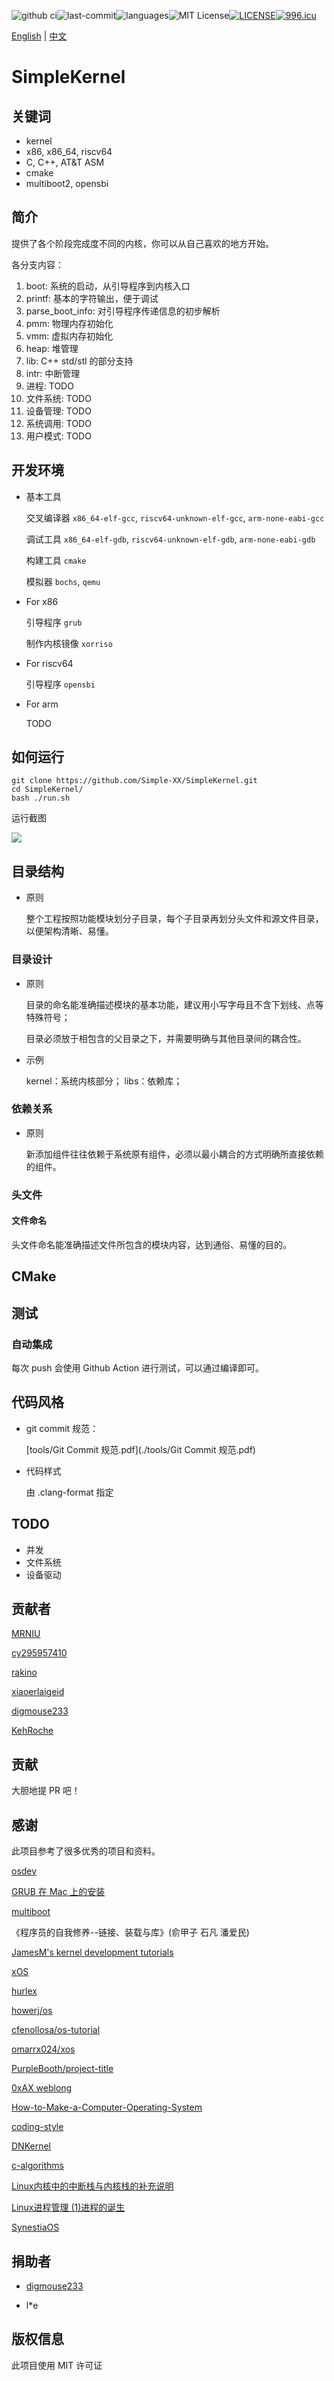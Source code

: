![github ci](https://github.com/Simple-XX/SimpleKernel/workflows/CMake/badge.svg)![last-commit](https://img.shields.io/github/last-commit/google/skia.svg)![languages](https://img.shields.io/github/languages/count/badges/shields.svg)![MIT License](https://img.shields.io/github/license/mashape/apistatus.svg)[![LICENSE](https://img.shields.io/badge/license-Anti%20996-blue.svg)](https://github.com/996icu/996.ICU/blob/master/LICENSE)[![996.icu](https://img.shields.io/badge/link-996.icu-red.svg)](https://996.icu)

[English](https://github.com/Simple-XX/SimpleKernel/blob/master/README_en.md) | [中文](https://github.com/Simple-XX/SimpleKernel/blob/master/README.md)

# SimpleKernel

## 关键词

- kernel
- x86, x86_64, riscv64
- C, C++, AT&T ASM
- cmake
- multiboot2, opensbi

## 简介

提供了各个阶段完成度不同的内核，你可以从自己喜欢的地方开始。

各分支内容：

1. boot: 系统的启动，从引导程序到内核入口
2. printf: 基本的字符输出，便于调试
3. parse_boot_info: 对引导程序传递信息的初步解析
4. pmm: 物理内存初始化
5. vmm: 虚拟内存初始化
6. heap: 堆管理
7. lib: C++ std/stl 的部分支持
8. intr: 中断管理
9. 进程: TODO
10. 文件系统: TODO
11. 设备管理: TODO
12. 系统调用: TODO
13. 用户模式: TODO

## 开发环境

- 基本工具

    交叉编译器 `x86_64-elf-gcc`, `riscv64-unknown-elf-gcc`, `arm-none-eabi-gcc`

    调试工具 `x86_64-elf-gdb`, `riscv64-unknown-elf-gdb`, `arm-none-eabi-gdb`

    构建工具 `cmake`

    模拟器 `bochs`, `qemu`

- For x86

    引导程序 `grub`
    
    制作内核镜像 `xorriso`
    
- For riscv64

    引导程序 `opensbi`
    
- For arm

    TODO

## 如何运行

```shell
git clone https://github.com/Simple-XX/SimpleKernel.git
cd SimpleKernel/
bash ./run.sh
```

运行截图

![](https://tva1.sinaimg.cn/large/00831rSTly1gdl6j8bxw7j317s0u0td9.jpg)

## 目录结构

- 原则

    整个工程按照功能模块划分子目录，每个子目录再划分头文件和源文件目录，以便架构清晰、易懂。

### 目录设计

- 原则

    目录的命名能准确描述模块的基本功能，建议用小写字母且不含下划线、点等特殊符号；

    目录必须放于相包含的父目录之下，并需要明确与其他目录间的耦合性。

- 示例

	kernel：系统内核部分；
	libs：依赖库；

### 依赖关系

- 原则

    新添加组件往往依赖于系统原有组件，必须以最小耦合的方式明确所直接依赖的组件。

### 头文件

#### 文件命名

头文件命名能准确描述文件所包含的模块内容，达到通俗、易懂的目的。

## CMake

## 测试

### 自动集成

每次 push 会使用 Github Action 进行测试，可以通过编译即可。

## 代码风格

- git commit 规范：

    [tools/Git Commit 规范.pdf](./tools/Git Commit 规范.pdf)

- 代码样式

    由 .clang-format 指定

## TODO

- 并发
- 文件系统
- 设备驱动

## 贡献者

[MRNIU](https://github.com/MRNIU)

[cy295957410](https://github.com/cy295957410)

[rakino](https://github.com/rakino)

[xiaoerlaigeid](https://github.com/xiaoerlaigeid)

[digmouse233](https://github.com/digmouse233)

[KehRoche](https://github.com/KehRoche)

## 贡献

大胆地提 PR 吧！

## 感谢

此项目参考了很多优秀的项目和资料。

[osdev](https://wiki.osdev.org)

[GRUB 在 Mac 上的安装](https://wiki.osdev.org/GRUB#Installing_GRUB_2_on_OS_X)

[multiboot](https://www.gnu.org/software/grub/manual/multiboot/multiboot.html)

《程序员的自我修养--链接、装载与库》(俞甲子 石凡 潘爱民)

[JamesM's kernel development tutorials](http://www.jamesmolloy.co.uk/tutorial_html/1.-Environment%20setup.html)

[xOS](https://github.com/fengleicn/xOS)

[hurlex](http://wiki.0xffffff.org/posts/hurlex-8.html)

[howerj/os](https://github.com/howerj/os)

[cfenollosa/os-tutorial](https://github.com/cfenollosa/os-tutorial)

[omarrx024/xos](https://github.com/omarrx024/xos)

[PurpleBooth/project-title](https://gist.github.com/PurpleBooth/109311bb0361f32d87a2%23project-title)

[0xAX weblong](http://0xax.blogspot.com/search/label/asm)

[How-to-Make-a-Computer-Operating-System](https://github.com/SamyPesse/How-to-Make-a-Computer-Operating-System)

[coding-style](https://www.kernel.org/doc/Documentation/process/coding-style.rst)

[DNKernel](https://github.com/morimolymoly/DNKernel)

[c-algorithms](https://github.com/fragglet/c-algorithms)

[Linux内核中的中断栈与内核栈的补充说明](http://blog.chinaunix.net/uid-23769728-id-3077874.html)

[Linux进程管理 (1)进程的诞生](https://www.cnblogs.com/arnoldlu/p/8466928.html)

[SynestiaOS](https://github.com/SynestiaOS/SynestiaOS)

## 捐助者

- [digmouse233](https://github.com/digmouse233)

- l*e

## 版权信息

此项目使用 MIT 许可证
